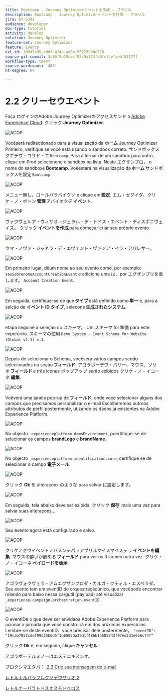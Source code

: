 ```yaml
---
title: Bootcamp - Journey Optimizerイベントを作成 — ブラジル
description: Bootcamp - Journey Optimizerイベントを作成 — ブラジル
jira: KT-5342
audience: developer
doc-type: tutorial
activity: develop
solution: Journey Optimizer
feature-set: Journey Optimizer
feature: Events
exl-id: 1b9d7a35-cddf-4f4a-ad0a-95723b00c278
source-git-commit: 3c86f9b19cecf92c9a324fb6fcfcefaebf82177f
workflow-type: tm+mt
source-wordcount: '463'
ht-degree: 0%

---
```


# 2.2 クリーセウエベント

Faça ログインのAdobe Journey Optimizerのアクセスサンド a [Adobe Experience Cloud](https://experience.adobe.com). クリック **Journey Optimizer**.

![ACOP](./images/acophome.png)

Vocêserá redirectionado para a visualização da **ホーム** Journey Optimizer Primeiro, verifique se vocé está usando o sandbox correto. サンドボックスクエデヴ・ユサド・エ `Bootcamp`. Para alternar de um sandbox para outro, clique em Prod selecionone o sandbox na lista. Neste エグザンプロ， o nome do sandboxé **Bootcamp**. Voêestará na visualização da **ホーム** サンドボックスを設定 `Bootcamp`.

![ACOP](./images/acoptriglp.png)

メニュー無し，ロールパラバイクソ e clique em **設定**. エム・セグイダ、クリケ・ノ・ボトン **管理** アバイオクデ **イベント**.

![ACOP](./images/acopmenu.png)

ヴァクヴェルア・ヴィサオ・ジェラル・デ・トドス・エベント・ディスポニヴェイス。 クリック **イベントを作成** para começar criar seu próprio evento

![ACOP](./images/emptyevent.png)

ウマ・ノヴァ・ジャネラ・デ・エヴェント・ヴァジア・イラ・アパレサー。

![ACOP](./images/emptyevent1.png)

Em primeiro lugar, dêum nome ao seu evento como, por exemplo: `seuSobrenomeAccountCreationEvent` e adicione uma は、por エグザンプリを表します。 `Account Creation Event`.

![ACOP](./images/eventdescription.png)

Em seguida, certifique-se de que **タイプ** está definido como **単一** e, para a selção de **イベント ID タイプ**, selecone **生成されたシステム**.

![ACOP](./images/eventidtype.png)

etapa seguiné a seleção do スキーマ。 Um スキーマ foi 準備 para este expercício. スキーマの使用 `Demo System - Event Schema for Website (Global v1.1) v.1`.

![ACOP](./images/eventschema.png)

Depois de selecionar o Schema, vocêverá vários campos sendo selecionados na seção **フィールド**. アゴラボーデヴ・パサー、マウス、ソサオ **フィールド** e três icones ポップアップ serão exibidos クリケ・ノ・イコーネ **編集**.

![ACOP](./images/eventpayload.png)

Voêverá uma janela pop-up de **フィールド**, onde voce selecionar alguns dos campos que precisamos personalizar o e-mail Escolheremos outroos attributos de perfil postermente, utizando os dados já existentes na Adobe Experience Platform.

![ACOP](./images/eventfields.png)

No objecto `_experienceplatform.demoEnvironment`, pcertifique-se de selecionar os campos **brandLogo** e **brandName**.

![ACOP](./images/eventpayloadbr.png)

No objecto `_experienceplatform.identification.core`, certifique se de selecionar o campo **電子メール**.

![ACOP](./images/eventpayloadbrid.png)

クリック **Ok** を alteraçoes のような para salvar に設定します。

![ACOP](./images/saveok.png)

Em seguida, tela abaixo deve ser exibida. クリック **保存**  mais uma vez para salvar suas alteraçoes...

![ACOP](./images/eventsave.png)

Seu evento agora está configurado e salvo.

![ACOP](./images/eventdone.png)

クリケノセウイベントノバメンテパラアブリルマイスマベステラ **イベントを編集**. マウスの酔いが醒める **フィールド** para ver os 3 icones outra vez. クリケ・ノ・イコーネ **ペイロードを表示**.

![ACOP](./images/viewevent.png)

アゴラヴォクヴェラ・アムエグザンプロダ・カルガ・クティル・エスペラダ。
Seu evento tem um eventID de orquestraçãoúnico, que vocêpode encontrar rolando para baixo nessa cargutil (payload) até visualizar `_experience.campaign.orchestration.eventID`.

![ACOP](./images/payloadeventID.png)

O eventIDé o que deve ser envidaoà Adobe Experience Platform para acionar a jornada que você construirá em dos próximos expercícios. Lembre-se deste eventID、voce precisar dele postermente。
`"eventID": "19cab7852cdef99d25b6d5f1b6503da39d1f486b1d585743f97ed2d1e6b6c74f"`

クリック **Ok** e, em seguida, clique **キャンセル**.

アゴラボーテルミノーはエステエキスシオ。

プロクシマエタパ： [ 2.3 Crie sua mensagem de e-mail](./ex3.md)

[レトルナルパラフルクソデウサリオ 2](./uc2.md)

[レトルナーパラトドスオスモドゥロス](../../overview.md)
